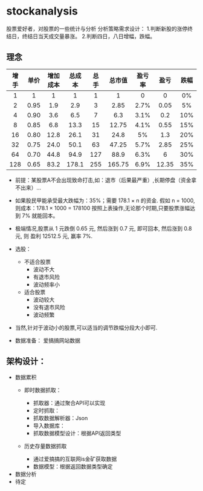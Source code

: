 # stockanalysis
股票爱好者，对股票的一些统计与分析
分析策略需求设计：
1.判断新股的涨停终结日，终结日当天成交量暴涨。
2.判断四日，八日增幅，跌幅。

## 理念
|增手  |单价 |增加成本|总成本|总手 |总市值 |盈亏率 |盈亏 |跌幅  |
|:---:|:---:|:----:|:---:|:---:|:---: |:---:|:---:|:---:|
|1    | 1   | 1    |1    |1    | 1    | 0   | 0   |0%   |
|2    |0.95 |1.9   |2.9  |3    |2.85  |2.7% |0.05 |5%   |
|4    |0.90 |3.6   |6.5  |7    |6.3   |3.1% |0.2  |10%  |
|8    |0.85 |6.8   |13.3 |15   |12.75 |4.1% |0.55 |15%  |
|16   |0.80 |12.8  |26.1 |31   |24.8  |5%   |1.3  |20%  |
|32   |0.75 |24.0  |50.1 |63   |47.25 |5.7% |2.85 |25%  |
|64   |0.70 |44.8  |94.9 |127  |88.9  |6.3% |6    |30%  |
|128  |0.65 |83.2  |178.1|255  |165.75|6.9% |12.35|35%  |

* 前提：某股票A不会出现致命打击,如：退市（后果最严重）,长期停盘（资金拿不出来）...

* 如果股民甲能承受最大跌幅为：35%；需要 178.1 × n 的资金.
    假如 n = 1000,则成本：178.1 × 1000 = 178100
    按照上表操作,无论那个时期,只要股票涨幅达到 7% 就能回本。

* 极端情况,股票从 1 元跌倒 0.65 元, 然后涨到 0.7 元, 即可回本,  然后涨到 0.8 元, 则 盈利 12512.5 元, 赢率 7%.

* 选股：
    + 不适合股票
        - 波动不大
        - 有退市风险
        - 波动频率小
    + 适合股票
        - 波动较大
        - 没有退市风险
        - 波动频繁
* 当然,针对于波动小的股票,可以适当的调节跌幅分段大小即可.
    
* 数据准备：
     爱搞搞网站数据
     
## 架构设计：
* 数据累积
	+ 即时数据抓取：
	    - 抓取器：通过聚合API可以实现
		- 定时抓取：
		- 抓取数据解析器：Json
		- 导入数据库：
		- 抓取数据模型设计：根据API返回类型

	+ 历史存量数据抓取
        - 通过爱搞搞的互联网is金矿获取数据
		- 数据模型：根据返回数据类型确定
* 数据分析
* 待定
	

	



